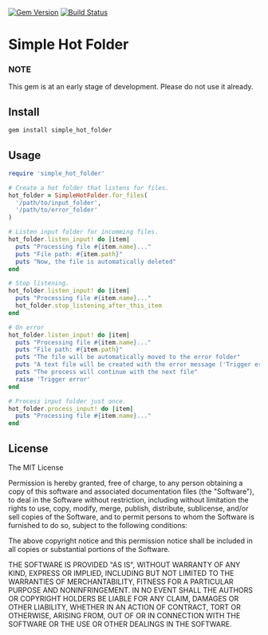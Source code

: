 [![Gem Version](https://badge.fury.io/rb/simple_hot_folder.svg)](https://badge.fury.io/rb/simple_hot_folder)
[![Build Status](https://travis-ci.org/galfus/simple-hot-folder.svg?branch=master)](https://travis-ci.org/galfus/simple-hot-folder)

# Simple Hot Folder

### NOTE

This gem is at an early stage of development. Please do not use it already.


## Install

```bash
gem install simple_hot_folder
```

## Usage

```ruby
require 'simple_hot_folder'

# Create a hot folder that listens for files.
hot_folder = SimpleHotFolder.for_files(
  '/path/to/input_folder',
  '/path/to/error_folder'
)

# Listen input folder for incomming files.
hot_folder.listen_input! do |item|
  puts "Processing file #{item.name}..."
  puts "File path: #{item.path}"
  puts "Now, the file is automatically deleted"
end

# Stop listening. 
hot_folder.listen_input! do |item|
  puts "Processing file #{item.name}..."
  hot_folder.stop_listening_after_this_item 
end

# On error
hot_folder.listen_input! do |item|
  puts "Processing file #{item.name}..."
  puts "File path: #{item.path}"
  puts "The file will be automatically moved to the error folder"
  puts "A text file will be created with the error message ('Trigger error')"
  puts "The process will continue with the next file"
  raise 'Trigger error'
end

# Process input folder just once.
hot_folder.process_input! do |item|
  puts "Processing file #{item.name}..."
end
```

## License

The MIT License

Permission is hereby granted, free of charge, to any person obtaining a copy
of this software and associated documentation files (the "Software"), to deal
in the Software without restriction, including without limitation the rights
to use, copy, modify, merge, publish, distribute, sublicense, and/or sell
copies of the Software, and to permit persons to whom the Software is
furnished to do so, subject to the following conditions:

The above copyright notice and this permission notice shall be included in
all copies or substantial portions of the Software.

THE SOFTWARE IS PROVIDED "AS IS", WITHOUT WARRANTY OF ANY KIND, EXPRESS OR
IMPLIED, INCLUDING BUT NOT LIMITED TO THE WARRANTIES OF MERCHANTABILITY,
FITNESS FOR A PARTICULAR PURPOSE AND NONINFRINGEMENT. IN NO EVENT SHALL THE
AUTHORS OR COPYRIGHT HOLDERS BE LIABLE FOR ANY CLAIM, DAMAGES OR OTHER
LIABILITY, WHETHER IN AN ACTION OF CONTRACT, TORT OR OTHERWISE, ARISING FROM,
OUT OF OR IN CONNECTION WITH THE SOFTWARE OR THE USE OR OTHER DEALINGS IN
THE SOFTWARE.
